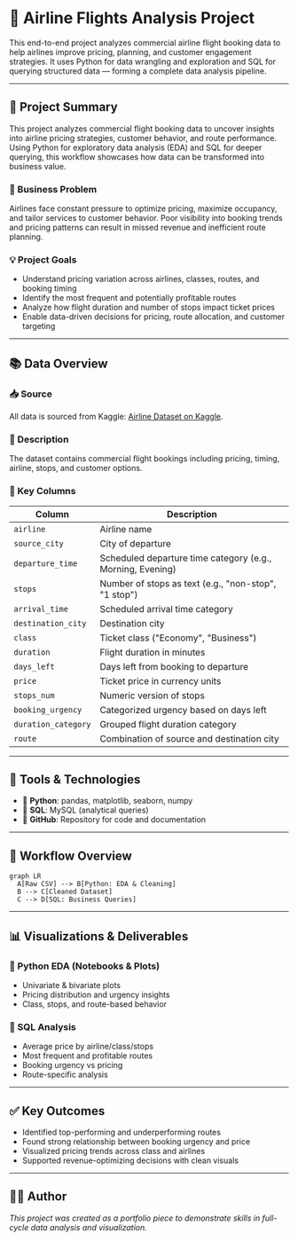 # 🧭 Airline Flights Analysis Project

This end-to-end project analyzes commercial airline flight booking data to help airlines improve pricing, planning, and customer engagement strategies. It uses Python for data wrangling and exploration and SQL for querying structured data — forming a complete data analysis pipeline.

---

## 📌 Project Summary

This project analyzes commercial flight booking data to uncover insights into airline pricing strategies, customer behavior, and route performance. Using Python for exploratory data analysis (EDA) and SQL for deeper querying, this workflow showcases how data can be transformed into business value.

### 🎯 Business Problem
Airlines face constant pressure to optimize pricing, maximize occupancy, and tailor services to customer behavior. Poor visibility into booking trends and pricing patterns can result in missed revenue and inefficient route planning.

### 💡 Project Goals
- Understand pricing variation across airlines, classes, routes, and booking timing
- Identify the most frequent and potentially profitable routes
- Analyze how flight duration and number of stops impact ticket prices
- Enable data-driven decisions for pricing, route allocation, and customer targeting

---

## 📚 Data Overview

### 📥 Source
All data is sourced from Kaggle: [Airline Dataset on Kaggle](https://www.kaggle.com/datasets/shubhendra7/airline-dataset).

### 📄 Description
The dataset contains commercial flight bookings including pricing, timing, airline, stops, and customer options.

### 📌 Key Columns

| Column              | Description |
|---------------------|-------------|
| `airline`           | Airline name |
| `source_city`       | City of departure |
| `departure_time`    | Scheduled departure time category (e.g., Morning, Evening) |
| `stops`             | Number of stops as text (e.g., "non-stop", "1 stop") |
| `arrival_time`      | Scheduled arrival time category |
| `destination_city`  | Destination city |
| `class`             | Ticket class ("Economy", "Business") |
| `duration`          | Flight duration in minutes |
| `days_left`         | Days left from booking to departure |
| `price`             | Ticket price in currency units |
| `stops_num`         | Numeric version of stops |
| `booking_urgency`   | Categorized urgency based on days left |
| `duration_category` | Grouped flight duration category |
| `route`             | Combination of source and destination city |

---

## 🧰 Tools & Technologies

- 🐍 **Python**: pandas, matplotlib, seaborn, numpy
- 🧾 **SQL**: MySQL (analytical queries)
- 📁 **GitHub**: Repository for code and documentation

---

## 🧪 Workflow Overview

```mermaid
graph LR
  A[Raw CSV] --> B[Python: EDA & Cleaning]
  B --> C[Cleaned Dataset]
  C --> D[SQL: Business Queries]
```

---

## 📊 Visualizations & Deliverables

### 🔹 Python EDA (Notebooks & Plots)
- Univariate & bivariate plots
- Pricing distribution and urgency insights
- Class, stops, and route-based behavior

### 🔹 SQL Analysis
- Average price by airline/class/stops
- Most frequent and profitable routes
- Booking urgency vs pricing
- Route-specific analysis

---

## ✅ Key Outcomes

- Identified top-performing and underperforming routes
- Found strong relationship between booking urgency and price
- Visualized pricing trends across class and airlines
- Supported revenue-optimizing decisions with clean visuals

---

## 👨‍💻 Author
*This project was created as a portfolio piece to demonstrate skills in full-cycle data analysis and visualization.*